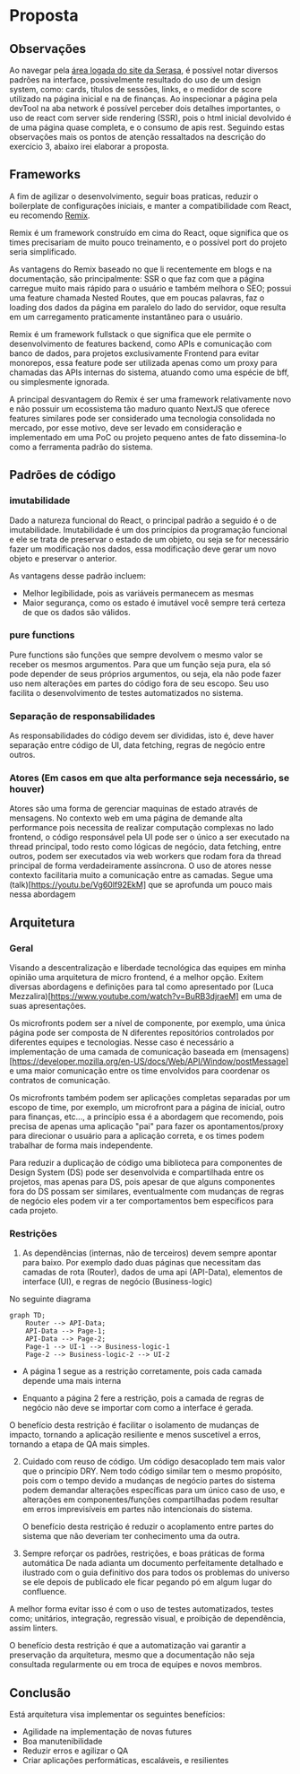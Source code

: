 # Proposta

## Observações

Ao navegar pela [área logada do site da Serasa](https://www.serasa.com.br/area-cliente), é possível notar diversos padrões na interface, possivelmente resultado do uso de um design system, como: cards, títulos de sessões, links, e o medidor de score utilizado na página inicial e na de finanças.
Ao inspecionar a página pela devTool na aba network é possível perceber dois detalhes importantes, o uso de react com server side rendering (SSR), pois o html inicial devolvido é de uma página quase completa, e o consumo de apis rest.
Seguindo estas observações mais os pontos de atenção ressaltados na descrição do exercício 3, abaixo irei elaborar a proposta.

## Frameworks

A fim de agilizar o desenvolvimento, seguir boas praticas, reduzir o boilerplate de configurações iniciais, e manter a compatibilidade com React, eu recomendo [Remix](https://remix.run/).

Remix é um framework construído em cima do React, oque significa que os times precisariam de muito pouco treinamento, e o possível port do projeto seria simplificado.

As vantagens do Remix baseado no que li recentemente em blogs e na documentação, são principalmente: SSR o que faz com que a página carregue muito mais rápido para o usuário e também melhora o SEO; possui uma feature chamada Nested Routes, que em poucas palavras, faz o loading dos dados da página em paralelo do lado do servidor, oque resulta em um carregamento praticamente instantâneo para o usuário.

Remix é um framework fullstack o que significa que ele permite o desenvolvimento de features backend, como APIs e comunicação com banco de dados, para projetos exclusivamente Frontend para evitar monorepos, essa feature pode ser utilizada apenas como um proxy para chamadas das APIs internas do sistema, atuando como uma espécie de bff, ou simplesmente ignorada.

A principal desvantagem do Remix é ser uma framework relativamente novo e não possuir um ecossistema tão maduro quanto NextJS que oferece features similares pode ser considerado uma tecnologia consolidada no mercado, por esse motivo, deve ser levado em consideração e implementado em uma PoC ou projeto pequeno antes de fato dissemina-lo como a ferramenta padrão do sistema.

## Padrões de código

### imutabilidade

Dado a natureza funcional do React, o principal padrão a seguido é o de imutabilidade.
Imutabilidade é um dos princípios da programação funcional e ele se trata de preservar o estado de um objeto, ou seja se for necessário fazer um modificação nos dados, essa modificação deve gerar um novo objeto e preservar o anterior.

As vantagens desse padrão incluem:

- Melhor legibilidade, pois as variáveis permanecem as mesmas
- Maior segurança, como os estado é imutável você sempre terá certeza de que os dados são válidos.

### pure functions

Pure functions são funções que sempre devolvem o mesmo valor se receber os mesmos argumentos.
Para que um função seja pura, ela só pode depender de seus próprios argumentos, ou seja, ela não pode fazer uso nem alterações em partes do código fora de seu escopo.
Seu uso facilita o desenvolvimento de testes automatizados no sistema.

### Separação de responsabilidades

As responsabilidades do código devem ser divididas, isto é, deve haver separação entre código de UI, data fetching, regras de negócio entre outros.

### Atores (Em casos em que alta performance seja necessário, se houver)

Atores são uma forma de gerenciar maquinas de estado através de mensagens.
No contexto web em uma página de demande alta performance pois necessita de realizar computação complexas no lado frontend, o código responsável pela UI pode ser o único a ser executado na thread principal, todo resto como lógicas de negócio, data fetching, entre outros, podem ser executados via web workers que rodam fora da thread principal de forma verdadeiramente assíncrona. O uso de atores nesse contexto facilitaria muito a comunicação entre as camadas.
Segue uma (talk)[https://youtu.be/Vg60lf92EkM] que se aprofunda um pouco mais nessa abordagem

## Arquitetura

### Geral

Visando a descentralização e liberdade tecnológica das equipes em minha opinião uma arquitetura de micro frontend, é a melhor opção.
Exitem diversas abordagens e definições para tal como apresentado por (Luca Mezzalira)[https://www.youtube.com/watch?v=BuRB3djraeM] em uma de suas apresentações.

Os microfronts podem ser a nível de componente, por exemplo, uma única página pode ser composta de N diferentes repositórios controlados por diferentes equipes e tecnologias. Nesse caso é necessário a implementação de uma camada de comunicação baseada em (mensagens)[https://developer.mozilla.org/en-US/docs/Web/API/Window/postMessage] e uma maior comunicação entre os time envolvidos para coordenar os contratos de comunicação.

Os microfronts também podem ser aplicações completas separadas por um escopo de time, por exemplo, um microfront para a página de inicial, outro para finanças, etc..., a princípio essa é a abordagem que recomendo, pois precisa de apenas uma aplicação "pai" para fazer os apontamentos/proxy para direcionar o usuário para a aplicação correta, e os times podem trabalhar de forma mais independente.

Para reduzir a duplicação de código uma biblioteca para componentes de Design System (DS) pode ser desenvolvida e compartilhada entre os projetos, mas apenas para DS, pois apesar de que alguns componentes fora do DS possam ser similares, eventualmente com mudanças de regras de negócio eles podem vir a ter comportamentos bem específicos para cada projeto.

### Restrições

1. As dependências (internas, não de terceiros) devem sempre apontar para baixo.
   Por exemplo dado duas páginas que necessitam das camadas de rota (Router), dados de uma api (API-Data), elementos de interface (UI), e regras de negócio (Business-logic)

No seguinte diagrama

```mermaid
graph TD;
    Router --> API-Data;
    API-Data --> Page-1;
    API-Data --> Page-2;
    Page-1 --> UI-1 --> Business-logic-1
    Page-2 --> Business-logic-2 --> UI-2
```

+ A página 1 segue as a restrição corretamente, pois cada camada depende uma mais interna

- Enquanto a página 2 fere a restrição, pois a camada de regras de negócio não deve se importar com como a interface é gerada.

O benefício desta restrição é facilitar o isolamento de mudanças de impacto, tornando a aplicação resiliente e menos suscetível a erros, tornando a etapa de QA mais simples.

2. Cuidado com reuso de código.
   Um código desacoplado tem mais valor que o princípio DRY. Nem todo código similar tem o mesmo propósito, pois com o tempo devido a mudanças de negócio partes do sistema podem demandar alterações específicas para um único caso de uso, e alterações em componentes/funções compartilhadas podem resultar em erros imprevisíveis em partes não intencionais do sistema.

   O benefício desta restrição é reduzir o acoplamento entre partes do sistema que não deveriam ter conhecimento uma da outra.

3. Sempre reforçar os padrões, restrições, e boas práticas de forma automática
   De nada adianta um documento perfeitamente detalhado e ilustrado com o guia definitivo dos para todos os problemas do universo se ele depois de publicado ele ficar pegando pó em algum lugar do confluence.

A melhor forma evitar isso é com o uso de testes automatizados, testes como; unitários, integração, regressão visual, e proibição de dependência, assim linters.

O benefício desta restrição é que a automatização vai garantir a preservação da arquitetura, mesmo que a documentação não seja consultada regularmente ou em troca de equipes e novos membros.

## Conclusão

Está arquitetura visa implementar os seguintes benefícios:

- Agilidade na implementação de novas futures
- Boa manutenibilidade
- Reduzir erros e agilizar o QA
- Criar aplicações performáticas, escaláveis, e resilientes
